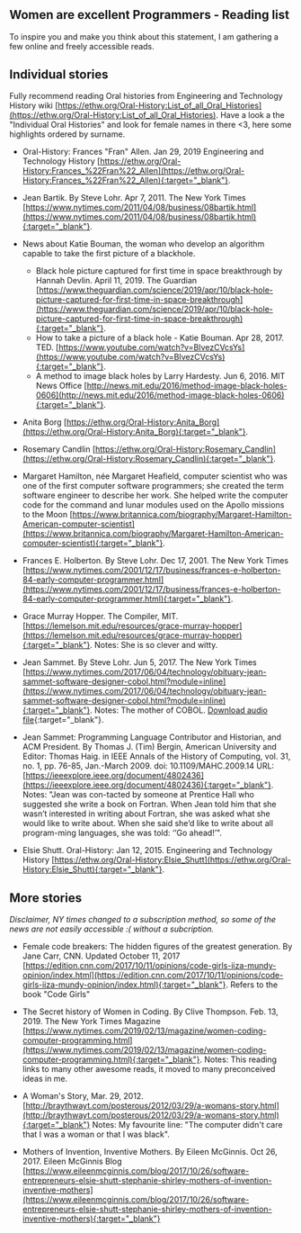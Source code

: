 #

## Women are excellent Programmers - Reading list

To inspire you and make you think about this statement, I am gathering a few online and freely accessible reads. 

## Individual stories

Fully recommend reading Oral histories from Engineering and Technology History wiki [https://ethw.org/Oral-History:List_of_all_Oral_Histories](https://ethw.org/Oral-History:List_of_all_Oral_Histories). Have a look a the "Individual Oral Histories" and look for female names in there <3, here some highlights ordered by surname.

* Oral-History: Frances "Fran" Allen. Jan 29, 2019 Engineering and Technology History 
[https://ethw.org/Oral-History:Frances_%22Fran%22_Allen](https://ethw.org/Oral-History:Frances_%22Fran%22_Allen){:target="_blank"}.

* Jean Bartik. By Steve Lohr. Apr 7, 2011. The New York Times [https://www.nytimes.com/2011/04/08/business/08bartik.html](https://www.nytimes.com/2011/04/08/business/08bartik.html){:target="_blank"}.

* News about Katie Bouman, the woman who develop an algorithm capable to take the first picture of a blackhole. 
    * Black hole picture captured for first time in space breakthrough by Hannah Devlin. April 11, 2019. The Guardian [https://www.theguardian.com/science/2019/apr/10/black-hole-picture-captured-for-first-time-in-space-breakthrough](https://www.theguardian.com/science/2019/apr/10/black-hole-picture-captured-for-first-time-in-space-breakthrough){:target="_blank"}. 
    * How to take a picture of a black hole - Katie Bouman. Apr 28, 2017. TED. [https://www.youtube.com/watch?v=BIvezCVcsYs](https://www.youtube.com/watch?v=BIvezCVcsYs){:target="_blank"}.
    * A method to image black holes by Larry Hardesty. Jun 6, 2016. MIT News Office [http://news.mit.edu/2016/method-image-black-holes-0606](http://news.mit.edu/2016/method-image-black-holes-0606){:target="_blank"}.
    
* Anita Borg [https://ethw.org/Oral-History:Anita_Borg](https://ethw.org/Oral-History:Anita_Borg){:target="_blank"}.
   
* Rosemary Candlin [https://ethw.org/Oral-History:Rosemary_Candlin](https://ethw.org/Oral-History:Rosemary_Candlin){:target="_blank"}.

* Margaret Hamilton, née Margaret Heafield, computer scientist who was one of the first computer software programmers; she created the term software engineer to describe her work. She helped write the computer code for the command and lunar modules used on the Apollo missions to the Moon [https://www.britannica.com/biography/Margaret-Hamilton-American-computer-scientist](https://www.britannica.com/biography/Margaret-Hamilton-American-computer-scientist){:target="_blank"}.

* Frances E. Holberton. By Steve Lohr. Dec 17, 2001. The New York Times [https://www.nytimes.com/2001/12/17/business/frances-e-holberton-84-early-computer-programmer.html](https://www.nytimes.com/2001/12/17/business/frances-e-holberton-84-early-computer-programmer.html){:target="_blank"}.

* Grace Murray Hopper. The Compiler, MIT. [https://lemelson.mit.edu/resources/grace-murray-hopper](https://lemelson.mit.edu/resources/grace-murray-hopper){:target="_blank"}. Notes: She is so clever and witty.

* Jean Sammet. By Steve Lohr. Jun 5, 2017. The New York Times [https://www.nytimes.com/2017/06/04/technology/obituary-jean-sammet-software-designer-cobol.html?module=inline](https://www.nytimes.com/2017/06/04/technology/obituary-jean-sammet-software-designer-cobol.html?module=inline){:target="_blank"}. Notes: The mother of COBOL. [Download audio file](https://github.com/orchid00/WomenAreExcellentProgrammers/raw/master/Audio/Jean_Sammet_COBOL.mp3){:target="_blank"}.
* Jean Sammet: Programming Language Contributor and Historian, and ACM President. By Thomas J. (Tim) Bergin, American University and Editor: Thomas Haig. in IEEE Annals of the History of Computing, vol. 31, no. 1, pp. 76-85, Jan.-March 2009.
doi: 10.1109/MAHC.2009.14 URL: [https://ieeexplore.ieee.org/document/4802436](https://ieeexplore.ieee.org/document/4802436){:target="_blank"}. Notes: "Jean was con-tacted by someone at Prentice Hall who suggested she write a book on Fortran. When Jean told him that she wasn’t interested in writing about Fortran, she was asked what she would like to write about. When she said she’d like to write about all program-ming languages, she was told: ‘‘Go ahead!’".

* Elsie Shutt. Oral-History: Jan 12, 2015. Engineering and Technology History [https://ethw.org/Oral-History:Elsie_Shutt](https://ethw.org/Oral-History:Elsie_Shutt){:target="_blank"}.

## More stories

*Disclaimer, NY times changed to a subscription method, so some of the news are not easily accessible :( without a subcription.*

* Female code breakers: The hidden figures of the greatest generation. By Jane Carr, CNN. Updated October 11, 2017 [https://edition.cnn.com/2017/10/11/opinions/code-girls-iiza-mundy-opinion/index.html](https://edition.cnn.com/2017/10/11/opinions/code-girls-iiza-mundy-opinion/index.html){:target="_blank"}. Refers to the book "Code Girls"

* The Secret history of Women in Coding. By Clive Thompson. Feb. 13, 2019. The New York Times Magazine [https://www.nytimes.com/2019/02/13/magazine/women-coding-computer-programming.html](https://www.nytimes.com/2019/02/13/magazine/women-coding-computer-programming.html){:target="_blank"}.
Notes: This reading links to many other awesome reads, it moved to many preconceived ideas in me.

* A Woman's Story, Mar. 29, 2012. [http://braythwayt.com/posterous/2012/03/29/a-womans-story.html](http://braythwayt.com/posterous/2012/03/29/a-womans-story.html){:target="_blank"}
Notes: My favourite line: "The computer didn't care that I was a woman or that I was black".

* Mothers of Invention, Inventive Mothers. By Eileen McGinnis. Oct 26, 2017. Eileen McGinnis Blog [https://www.eileenmcginnis.com/blog/2017/10/26/software-entrepreneurs-elsie-shutt-stephanie-shirley-mothers-of-invention-inventive-mothers](https://www.eileenmcginnis.com/blog/2017/10/26/software-entrepreneurs-elsie-shutt-stephanie-shirley-mothers-of-invention-inventive-mothers){:target="_blank"}

